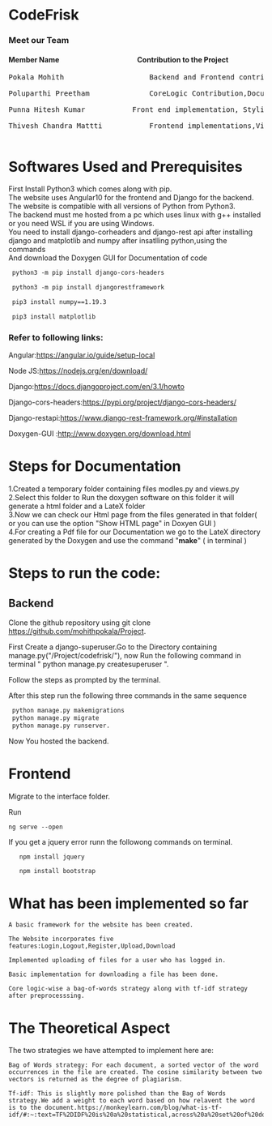 # CodeFrisk

<h3>Meet our Team</h3>
<h4>Member Name&emsp;&emsp;&emsp;&emsp;&emsp;&emsp;&emsp;&emsp;&emsp;&emsp;&emsp;Contribution to the Project</h4>
<pre>
Pokala Mohith 	                 Backend and Frontend contributions, contributions for core logic implementation<br />
Poluparthi Preetham 	         CoreLogic Contribution,Documentation<br />
Punna Hitesh Kumar 	         Front end implementation, Styling the website,Documentation <br />
Thivesh Chandra Mattti       	 Frontend implementations,Visualizaion,Core Logic Implementation<br />
</pre>

# Softwares Used and Prerequisites

First Install Python3 which comes along with pip.<br />
The website uses Angular10 for the frontend and Django for the backend.<br />
The website is compatible with all versions of Python from Python3.<br />
The backend must me hosted from a pc which uses linux with g++ installed or you need WSL if you are using Windows.<br />
You need to install django-corheaders and django-rest api after installing django and matplotlib and numpy after insatlling python,using the commands<br /> 
And download the Doxygen GUI for Documentation of code
```diff
 python3 -m pip install django-cors-headers

 python3 -m pip install djangorestframework

 pip3 install numpy==1.19.3

 pip3 install matplotlib

```
### Refer to following links:
Angular:https://angular.io/guide/setup-local

Node JS:https://nodejs.org/en/download/

Django:https://docs.djangoproject.com/en/3.1/howto

Django-cors-headers:https://pypi.org/project/django-cors-headers/

Django-restapi:https://www.django-rest-framework.org/#installation

Doxygen-GUI   :http://www.doxygen.org/download.html
# Steps for Documentation
1.Created a temporary folder containing files modles.py and views.py<br />
2.Select this folder to Run the doxygen software on this folder it will generate a html folder and a LateX folder<br />
3.Now we can check our Html page from the files generated in that folder( or you can use the option "Show HTML page" in Doxyen GUI )<br />
4.For creating a Pdf file for our Documentation we go to the LateX directory generated by the Doxygen and use the command "**make**" ( in terminal )<br />
# Steps to run the code:
 ## Backend
 Clone the github repository using git clone https://github.com/mohithpokala/Project. 
 
 First Create a django-superuser.Go to the Directory containing manage.py("/Project/codefrisk/"), 
 now Run the following command in terminal " python manage.py createsuperuser ".<br />
 
 Follow the steps as prompted by the terminal.<br />
 
 After this step run the following three commands in the same sequence 
 ``` diff
  python manage.py makemigrations 
  python manage.py migrate 
  python manage.py runserver.
 ```
 Now You hosted the backend.
    
 # Frontend
 Migrate to the interface folder.

 Run 
 ``` diff 
 ng serve --open
 ```
 If you get a jquery error runn the followong commands on terminal.
    
       npm install jquery
       
       npm install bootstrap
 
 

# What has been implemented so far

    A basic framework for the website has been created.

    The Website incorporates five features:Login,Logout,Register,Upload,Download

    Implemented uploading of files for a user who has logged in.

    Basic implementation for downloading a file has been done.

    Core logic-wise a bag-of-words strategy along with tf-idf strategy after preprocesssing.

# The Theoretical Aspect

The two strategies we have attempted to implement here are:

    Bag of Words strategy: For each document, a sorted vector of the word occurrences in the file are created. The cosine similarity between two vectors is returned as the degree of plagiarism.

    Tf-idf: This is slightly more polished than the Bag of Words strategy.We add a weight to each word based on how relavent the word is to the document.https://monkeylearn.com/blog/what-is-tf-idf/#:~:text=TF%2DIDF%20is%20a%20statistical,across%20a%20set%20of%20documents

